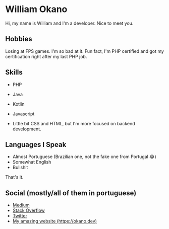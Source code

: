 # William Okano
Hi, my name is William and I'm a developer. Nice to meet you.

## Hobbies
Losing at FPS games. I'm so bad at it. Fun fact, I'm PHP certified and got my certification right after my last PHP job.

## Skills
- PHP
- Java
- Kotlin
- Javascript

- Little bit CSS and HTML, but I'm more focused on backend development.

## Languages I Speak
- Almost Portuguese (Brazilian one, not the fake one from Portugal 😂)  
- Somewhat English  
- Bullshit  

That's it.

## Social (mostly/all of them in portuguese)
- [Medium](http://medium.com/@williamokano)  
- [Stack Overflow](https://stackoverflow.com/users/6585975/william-okano)  
- [Twitter](https://twitter.com/williamokano)  
- [My amazing website (https://okano.dev)](https://okano.dev)  
